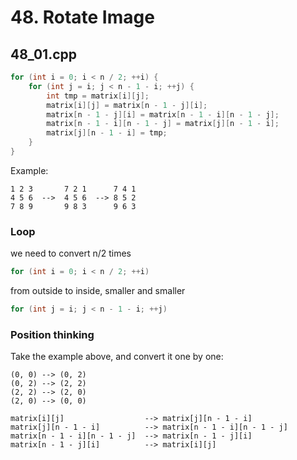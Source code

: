 # 48. Rotate Image

## 48_01.cpp
```cpp
for (int i = 0; i < n / 2; ++i) {
    for (int j = i; j < n - 1 - i; ++j) {
        int tmp = matrix[i][j];
        matrix[i][j] = matrix[n - 1 - j][i];
        matrix[n - 1 - j][i] = matrix[n - 1 - i][n - 1 - j];
        matrix[n - 1 - i][n - 1 - j] = matrix[j][n - 1 - i];
        matrix[j][n - 1 - i] = tmp;
    }
}
```

Example:
```
1 2 3       7 2 1      7 4 1
4 5 6  -->  4 5 6  --> 8 5 2
7 8 9       9 8 3      9 6 3
```

### Loop

we need to convert n/2 times
```cpp
for (int i = 0; i < n / 2; ++i)
```

from outside to inside, smaller and smaller
```cpp
for (int j = i; j < n - 1 - i; ++j)
```

### Position thinking
Take the example above, and convert it one by one:
```
(0, 0) --> (0, 2)
(0, 2) --> (2, 2)
(2, 2) --> (2, 0)
(2, 0) --> (0, 0)

matrix[i][j]                  --> matrix[j][n - 1 - i]
matrix[j][n - 1 - i]          --> matrix[n - 1 - i][n - 1 - j]
matrix[n - 1 - i][n - 1 - j]  --> matrix[n - 1 - j][i]
matrix[n - 1 - j][i]          --> matrix[i][j]
```
